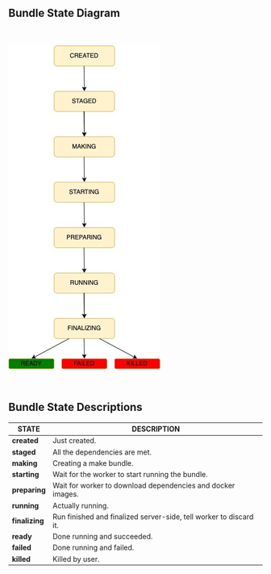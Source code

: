 ## Bundle State Diagram

<br />

![bundle-states](../../images/bundle-states.png)

<br />

## Bundle State Descriptions

| STATE | DESCRIPTION |
| - | - |
| **created** | Just created. |
| **staged** | All the dependencies are met. |
| **making** | Creating a make bundle. |
| **starting** | Wait for the worker to start running the bundle. |
| **preparing** | Wait for worker to download dependencies and docker images. |
| **running** | Actually running. |
| **finalizing** |  Run finished and finalized server-side, tell worker to discard it. |
| **ready** | Done running and succeeded. |
| **failed** | Done running and failed. |
| **killed** | Killed by user. |
